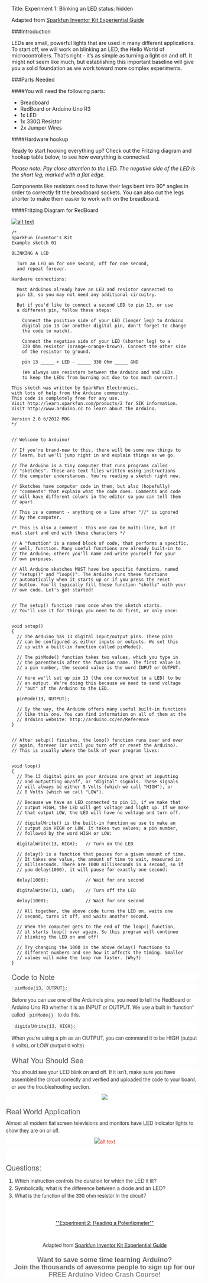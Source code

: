 Title: Experiment 1: Blinking an LED
status: hidden

Adapted from <a href="https://learn.sparkfun.com/tutorials/sik-experiment-guide-for-arduino---v32?_ga=1.62774956.1058471170.1443294570" rel="nofollow" target="_blank">Sparkfun Inventor Kit Experiential Guide</a>

###Introduction

LEDs are small, powerful lights that are used in many different applications. To start off, we will work on blinking an LED, the Hello World of microcontrollers. That’s right - it’s as simple as turning a light on and off. It might not seem like much, but establishing this important baseline will give you a solid foundation as we work toward more complex experiments.

###Parts Needed

####You will need the following parts:
<ul>
<li>Breadboard</li>
<li>RedBoard or Arduino Uno R3</li>
<li>1x LED</li>
<li>1x 330Ω Resistor</li>
<li>2x Jumper Wires</li>
</ul>



####Hardware hookup

Ready to start hooking everything up? Check out the Fritzing diagram and hookup table below, to see how everything is connected.

*Please note: Pay close attention to the LED. The negative side of the LED is the short leg, marked with a flat edge.*

Components like resistors need to have their legs bent into 90° angles in order to correctly fit the breadboard sockets. You can also cut the legs shorter to make them easier to work with on the breadboard.

####Fritzing Diagram for RedBoard

<a href="https://cdn.sparkfun.com/assets/learn_tutorials/3/1/0/RedBoard_circuit_01_02_1.png"><img alt="alt text" src="https://cdn.sparkfun.com/r/600-600/assets/learn_tutorials/3/1/0/RedBoard_circuit_01_02_1.png"></a>


```
/*
SparkFun Inventor's Kit
Example sketch 01

BLINKING A LED

  Turn an LED on for one second, off for one second,
  and repeat forever.

Hardware connections:

  Most Arduinos already have an LED and resistor connected to
  pin 13, so you may not need any additional circuitry.

  But if you'd like to connect a second LED to pin 13, or use
  a different pin, follow these steps:

    Connect the positive side of your LED (longer leg) to Arduino
    digital pin 13 (or another digital pin, don't forget to change
    the code to match).
  
    Connect the negative side of your LED (shorter leg) to a 
    330 Ohm resistor (orange-orange-brown). Connect the other side
    of the resistor to ground.

    pin 13 _____ + LED - _____ 330 Ohm _____ GND
	
    (We always use resistors between the Arduino and and LEDs
    to keep the LEDs from burning out due to too much current.)

This sketch was written by SparkFun Electronics,
with lots of help from the Arduino community.
This code is completely free for any use.
Visit http://learn.sparkfun.com/products/2 for SIK information.
Visit http://www.arduino.cc to learn about the Arduino.

Version 2.0 6/2012 MDG
*/


// Welcome to Arduino!

// If you're brand-new to this, there will be some new things to
// learn, but we'll jump right in and explain things as we go.

// The Arduino is a tiny computer that runs programs called
// "sketches". These are text files written using instructions
// the computer understances. You're reading a sketch right now.

// Sketches have computer code in them, but also (hopefully)
// "comments" that explain what the code does. Comments and code
// will have different colors in the editor so you can tell them
// apart.

// This is a comment - anything on a line after "//" is ignored
// by the computer.

/* This is also a comment - this one can be multi-line, but it
must start and end with these characters */

// A "function" is a named block of code, that performs a specific,
// well, function. Many useful functions are already built-in to
// the Arduino; others you'll name and write yourself for your
// own purposes.

// All Arduino sketches MUST have two specific functions, named
// "setup()" and "loop()". The Arduino runs these functions
// automatically when it starts up or if you press the reset
// button. You'll typically fill these function "shells" with your
// own code. Let's get started!


// The setup() function runs once when the sketch starts.
// You'll use it for things you need to do first, or only once:


void setup()
{
  // The Arduino has 13 digital input/output pins. These pins
  // can be configured as either inputs or outputs. We set this
  // up with a built-in function called pinMode().

  // The pinMode() function takes two values, which you type in
  // the parenthesis after the function name. The first value is
  // a pin number, the second value is the word INPUT or OUTPUT.
  
  // Here we'll set up pin 13 (the one connected to a LED) to be
  // an output. We're doing this because we need to send voltage
  // "out" of the Arduino to the LED.

  pinMode(13, OUTPUT);

  // By the way, the Arduino offers many useful built-in functions
  // like this one. You can find information on all of them at the
  // Arduino website: http://arduino.cc/en/Reference
}


// After setup() finishes, the loop() function runs over and over
// again, forever (or until you turn off or reset the Arduino).
// This is usually where the bulk of your program lives:


void loop()
{
  // The 13 digital pins on your Arduino are great at inputting
  // and outputting on/off, or "digital" signals. These signals
  // will always be either 5 Volts (which we call "HIGH"), or
  // 0 Volts (which we call "LOW").

  // Because we have an LED connected to pin 13, if we make that
  // output HIGH, the LED will get voltage and light up. If we make
  // that output LOW, the LED will have no voltage and turn off.

  // digitalWrite() is the built-in function we use to make an
  // output pin HIGH or LOW. It takes two values; a pin number,
  // followed by the word HIGH or LOW:

  digitalWrite(13, HIGH);   // Turn on the LED

  // delay() is a function that pauses for a given amount of time.
  // It takes one value, the amount of time to wait, measured in
  // milliseconds. There are 1000 milliseconds in a second, so if
  // you delay(1000), it will pause for exactly one second:
  
  delay(1000);              // Wait for one second
  
  digitalWrite(13, LOW);    // Turn off the LED
  
  delay(1000);              // Wait for one second

  // All together, the above code turns the LED on, waits one
  // second, turns it off, and waits another second.

  // When the computer gets to the end of the loop() function,
  // it starts loop() over again. So this program will continue
  // blinking the LED on and off!

  // Try changing the 1000 in the above delay() functions to
  // different numbers and see how it affects the timing. Smaller
  // values will make the loop run faster. (Why?)
}
```


<h3 style="background-color: white; box-sizing: border-box; color: #555555; font-family: Montserrat, 'Helvetica Neue', Helvetica, Arial, sans-serif; font-size: 20px; font-weight: 400; line-height: 1.1; margin-bottom: 10px; margin-top: 20px;">
Code to Note</h3>
<div style="background-color: white; box-sizing: border-box; color: #333333; font-family: 'Helvetica Neue', Helvetica, Arial, sans-serif; font-size: 14px; line-height: 20px; margin-bottom: 10px;">
<code style="background: rgb(248, 248, 248); border-radius: 3px; border: 1px solid rgb(234, 234, 234); box-sizing: border-box; font-family: Consolas, 'Liberation Mono', Courier, monospace; font-size: 12px; margin: 0px 2px; padding: 0px 5px; white-space: nowrap;">pinMode(13, OUTPUT);</code></div>
<div style="background-color: white; box-sizing: border-box; color: #333333; font-family: 'Helvetica Neue', Helvetica, Arial, sans-serif; font-size: 14px; line-height: 20px; margin-bottom: 10px;">
Before you can use one of the Arduino’s pins, you need to tell the RedBoard or Arduino Uno R3 whether it is an INPUT or OUTPUT. We use a built-in “function” called&nbsp;<code style="background: rgb(248, 248, 248); border-radius: 3px; border: 1px solid rgb(234, 234, 234); box-sizing: border-box; font-family: Consolas, 'Liberation Mono', Courier, monospace; font-size: 12px; margin: 0px 2px; padding: 0px 5px; white-space: nowrap;">pinMode()</code>&nbsp;to do this.</div>
<div style="background-color: white; box-sizing: border-box; color: #333333; font-family: 'Helvetica Neue', Helvetica, Arial, sans-serif; font-size: 14px; line-height: 20px; margin-bottom: 10px;">
<code style="background: rgb(248, 248, 248); border-radius: 3px; border: 1px solid rgb(234, 234, 234); box-sizing: border-box; font-family: Consolas, 'Liberation Mono', Courier, monospace; font-size: 12px; margin: 0px 2px; padding: 0px 5px; white-space: nowrap;">digitalWrite(13, HIGH);</code></div>
<div style="background-color: white; box-sizing: border-box; color: #333333; font-family: 'Helvetica Neue', Helvetica, Arial, sans-serif; font-size: 14px; line-height: 20px; margin-bottom: 10px;">
When you’re using a pin as an OUTPUT, you can command it to be HIGH (output 5 volts), or LOW (output 0 volts).</div>
<h3 style="background-color: white; box-sizing: border-box; color: #555555; font-family: Montserrat, 'Helvetica Neue', Helvetica, Arial, sans-serif; font-size: 20px; font-weight: 400; line-height: 1.1; margin-bottom: 10px; margin-top: 20px;">
What You Should See</h3>
<div style="background-color: white; box-sizing: border-box; color: #333333; font-family: 'Helvetica Neue', Helvetica, Arial, sans-serif; font-size: 14px; line-height: 20px; margin-bottom: 10px;">
You should see your LED blink on and off. If it isn’t, make sure you have assembled the circuit correctly and verified and uploaded the code to your board, or see the troubleshooting section.</div>
<div class="row" style="background-color: white; box-sizing: border-box; color: #333333; font-family: 'Helvetica Neue', Helvetica, Arial, sans-serif; font-size: 14px; line-height: 20px; margin-left: -15px; margin-right: -15px;">
<div class="separator" style="clear: both; text-align: center;">
<a href="https://cdn.sparkfun.com/r/600-600/assets/learn_tutorials/3/1/0/SIK_RedBoard_exp_01_01.jpg" style="background: 0px 0px; box-sizing: border-box; color: #e0311d; margin-left: 1em; margin-right: 1em; text-decoration: none;"><img src="https://cdn.sparkfun.com/r/600-600/assets/learn_tutorials/3/1/0/SIK_RedBoard_exp_01_01.jpg" style="border: 0px; box-sizing: border-box; height: auto; max-width: 100%; vertical-align: middle;" /></a></div>
<h3 style="box-sizing: border-box; color: #555555; font-family: Montserrat, 'Helvetica Neue', Helvetica, Arial, sans-serif; font-size: 20px; font-weight: 400; line-height: 1.1; margin-bottom: 10px; margin-top: 20px;">
Real World Application</h3>
<div style="box-sizing: border-box; margin-bottom: 10px;">
Almost all modern flat screen televisions and monitors have LED indicator lights to show they are on or off.</div>
<div style="box-sizing: border-box; margin-bottom: 10px; text-align: center;">
<a href="https://cdn.sparkfun.com/assets/learn_tutorials/3/1/0/circuit_01_rwa_02.png" style="background: 0px 0px; box-sizing: border-box; color: #e0311d; text-decoration: none;"><img alt="alt text" src="https://cdn.sparkfun.com/assets/learn_tutorials/3/1/0/circuit_01_rwa_02.png" style="border: 0px; box-sizing: border-box; height: auto; max-width: 100%; vertical-align: middle;" /></a></div>
<div class="col-xs-6 col-md-6" style="box-sizing: border-box; float: left; min-height: 1px; padding-left: 15px; padding-right: 15px; position: relative; width: 390px;">
</div>
</div>
<div class="row" style="background-color: white; box-sizing: border-box; margin-left: -15px; margin-right: -15px;">
<div style="color: #333333; font-family: 'helvetica neue', helvetica, arial, sans-serif; font-size: 14px; line-height: 20px;">
<br /></div>
<h3 style="box-sizing: border-box; color: #555555; font-family: montserrat, 'helvetica neue', helvetica, arial, sans-serif; font-size: 20px; font-weight: 400; line-height: 1.1; margin-bottom: 10px; margin-top: 20px;">
Questions:</h3>
<div>
<ol>
<li><span style="color: #333333; font-family: &quot;helvetica neue&quot; , &quot;helvetica&quot; , &quot;arial&quot; , sans-serif;"><span style="font-size: 14px; line-height: 20px;">Which instruction controls the duration for which the LED it lit?</span></span></li>
<li><span style="color: #333333; font-family: &quot;helvetica neue&quot; , &quot;helvetica&quot; , &quot;arial&quot; , sans-serif;"><span style="font-size: 14px; line-height: 20px;">Symbolically, what is the difference between a diode and an LED?</span></span></li>
<li><span style="color: #333333; font-family: &quot;helvetica neue&quot; , &quot;helvetica&quot; , &quot;arial&quot; , sans-serif;"><span style="font-size: 14px; line-height: 20px;">What is the function of the 330 ohm resistor in the circuit?</span></span></li>
</ol>
<div>
<span style="color: #333333; font-family: &quot;helvetica neue&quot; , &quot;helvetica&quot; , &quot;arial&quot; , sans-serif;"><span style="font-size: 14px; line-height: 20px;"><br /></span></span></div>
</div>
</div>
<div class="row" style="background-color: white; box-sizing: border-box; margin-left: -15px; margin-right: -15px;">
<div style="color: #333333; font-family: 'helvetica neue', helvetica, arial, sans-serif; font-size: 14px; line-height: 20px;">
<br /></div>
<div style="text-align: center;">
<span style="color: #333333; font-family: &quot;helvetica neue&quot; , &quot;helvetica&quot; , &quot;arial&quot; , sans-serif;"><span style="font-size: 14px; line-height: 20px;"><a href="/pages/experiment-2-reading-a-potentiometer.html">**Experiment 2: Reading a Potentiometer**</a></span></span></div>
</div>
<div class="row" style="background-color: white; box-sizing: border-box; color: #333333; font-family: 'Helvetica Neue', Helvetica, Arial, sans-serif; font-size: 14px; line-height: 20px; margin-left: -15px; margin-right: -15px;">
<br /></div>
<div class="row" style="background-color: white; box-sizing: border-box; color: #333333; font-family: 'Helvetica Neue', Helvetica, Arial, sans-serif; font-size: 14px; line-height: 20px; margin-left: -15px; margin-right: -15px;">
<br /></div>
<div class="row" style="background-color: white; box-sizing: border-box; color: #333333; font-family: 'Helvetica Neue', Helvetica, Arial, sans-serif; font-size: 14px; line-height: 20px; margin-left: -15px; margin-right: -15px;">
<div style="text-align: center;">
Adapted from <a href="https://learn.sparkfun.com/tutorials/sik-experiment-guide-for-arduino---v32?_ga=1.62774956.1058471170.1443294570" rel="nofollow" target="_blank">Sparkfun Inventor Kit Experiential Guide</a><br />
<br />
<h2 style="color: #666666; font-family: 'Trebuchet MS', Trebuchet, Verdana, sans-serif; font-size: 22px; margin: 0px; position: relative; text-align: start;">
<div style="text-align: center;">
<span style="font-size: large;">Want to save some time learning&nbsp;</span><span style="font-size: large;">Arduino?</span></div>
<span style="font-size: large;"><div style="text-align: center;">
Join the thousands of awesome people to sign up for our<br />
<a href="http://freecourse.hackerspacetech.com/" style="color: #888888; text-decoration: none;">FREE Arduino Video Crash Course!</a></div>
</span></h2>
</div>
</div>
